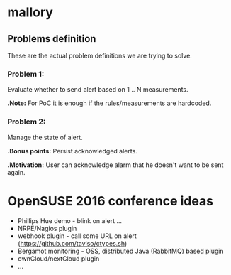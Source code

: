 # mallory

## Problems definition
These are the actual problem definitions we are trying to solve.

### Problem 1:
Evaluate whether to send alert based on 1 .. N measurements.

**.Note:** For PoC it is enough if the rules/measurements are hardcoded.

### Problem 2:
Manage the state of alert.

**.Bonus points:** Persist acknowledged alerts.

**.Motivation:** User can acknowledge alarm that he doesn't want to be sent again.

# OpenSUSE 2016 conference ideas
 * Phillips Hue demo - blink on alert ...
 * NRPE/Nagios plugin
 * webhook plugin - call some URL on alert (https://github.com/taviso/ctypes.sh)
 * Bergamot monitoring - OSS, distributed Java (RabbitMQ) based plugin
 * ownCloud/nextCloud plugin
 * ...
